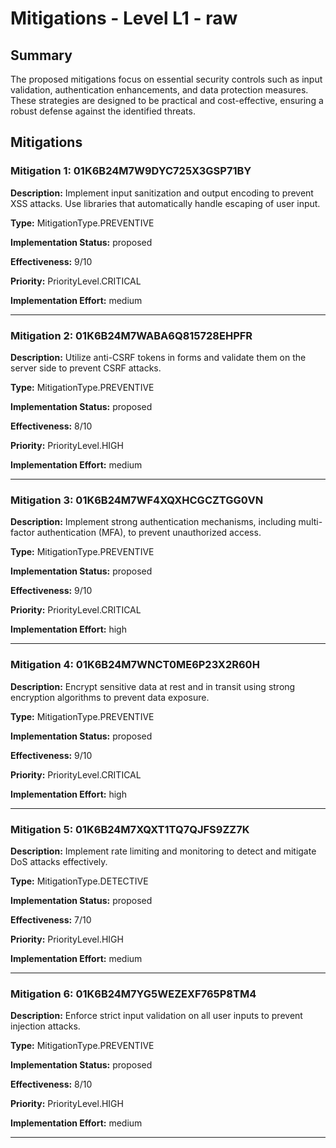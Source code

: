 # Mitigations - Level L1 - raw

## Summary

The proposed mitigations focus on essential security controls such as input validation, authentication enhancements, and data protection measures. These strategies are designed to be practical and cost-effective, ensuring a robust defense against the identified threats.

## Mitigations

### Mitigation 1: 01K6B24M7W9DYC725X3GSP71BY

**Description:** Implement input sanitization and output encoding to prevent XSS attacks. Use libraries that automatically handle escaping of user input.

**Type:** MitigationType.PREVENTIVE

**Implementation Status:** proposed

**Effectiveness:** 9/10

**Priority:** PriorityLevel.CRITICAL

**Implementation Effort:** medium

---

### Mitigation 2: 01K6B24M7WABA6Q815728EHPFR

**Description:** Utilize anti-CSRF tokens in forms and validate them on the server side to prevent CSRF attacks.

**Type:** MitigationType.PREVENTIVE

**Implementation Status:** proposed

**Effectiveness:** 8/10

**Priority:** PriorityLevel.HIGH

**Implementation Effort:** medium

---

### Mitigation 3: 01K6B24M7WF4XQXHCGCZTGG0VN

**Description:** Implement strong authentication mechanisms, including multi-factor authentication (MFA), to prevent unauthorized access.

**Type:** MitigationType.PREVENTIVE

**Implementation Status:** proposed

**Effectiveness:** 9/10

**Priority:** PriorityLevel.CRITICAL

**Implementation Effort:** high

---

### Mitigation 4: 01K6B24M7WNCT0ME6P23X2R60H

**Description:** Encrypt sensitive data at rest and in transit using strong encryption algorithms to prevent data exposure.

**Type:** MitigationType.PREVENTIVE

**Implementation Status:** proposed

**Effectiveness:** 9/10

**Priority:** PriorityLevel.CRITICAL

**Implementation Effort:** high

---

### Mitigation 5: 01K6B24M7XQXT1TQ7QJFS9ZZ7K

**Description:** Implement rate limiting and monitoring to detect and mitigate DoS attacks effectively.

**Type:** MitigationType.DETECTIVE

**Implementation Status:** proposed

**Effectiveness:** 7/10

**Priority:** PriorityLevel.HIGH

**Implementation Effort:** medium

---

### Mitigation 6: 01K6B24M7YG5WEZEXF765P8TM4

**Description:** Enforce strict input validation on all user inputs to prevent injection attacks.

**Type:** MitigationType.PREVENTIVE

**Implementation Status:** proposed

**Effectiveness:** 8/10

**Priority:** PriorityLevel.HIGH

**Implementation Effort:** medium

---

